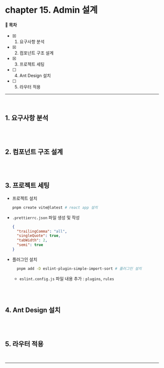 # chapter 15. Admin 설계

#### 🌱 목차

- [x] 1. 요구사항 분석
- [x] 2. 컴포넌트 구조 설계
- [x] 3. 프로젝트 세팅
- [ ] 4. Ant Design 설치
- [ ] 5. 라우터 적용

---

<br>

## 1. 요구사항 분석

<br>
<br>

## 2. 컴포넌트 구조 설계

<br>
<br>

## 3. 프로젝트 세팅

- 프로젝트 설치

  ```bash
  pnpm create vite@latest # react app 설치
  ```

- `.prettierrc.json` 파일 생성 및 작성
  ```json
  {
    "trailingComma": "all",
    "singleQuote": true,
    "tabWidth": 2,
    "semi": true
  }
  ```
- 플러그인 설치
  ```bash
    pnpm add -D eslint-plugin-simple-import-sort # 플러그인 설치
  ```
  - `eslint.config.js` 파일 내용 추가 : `plugins`, `rules`

<br>
<br>

## 4. Ant Design 설치

<br>
<br>

## 5. 라우터 적용

<br>

---
